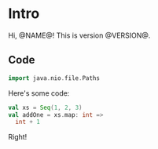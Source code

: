 # Intro

Hi, @NAME@! This is version @VERSION@.

## Code

```scala mdoc:invisible
import java.nio.file.Paths
```

Here's some code:

```scala mdoc:compile-only
val xs = Seq(1, 2, 3)
val addOne = xs.map: int =>
  int + 1
```

Right!
